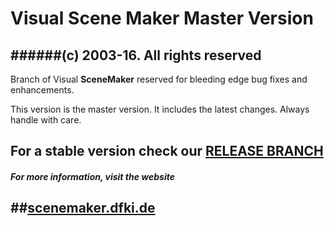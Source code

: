 # Visual Scene Maker Master Version


######(c) 2003-16. All rights reserved
------------------------------------------------------------------------------
Branch of Visual **SceneMaker** reserved for bleeding edge bug fixes and enhancements.

This version is the master version. It includes the latest changes. Always handle with care.

For a stable version check our [RELEASE BRANCH](https://github.com/SceneMaker/VisualSceneMaker/tree/RELEASE)
------------------------------------------------------------------------------

##### For more information, visit the website 
##[scenemaker.dfki.de](http://scenemaker.dfki.de)
------------------------------------------------------------------------------

 
